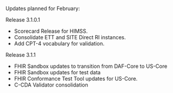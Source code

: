 
Updates planned for February:

Release 3.1.0.1
* Scorecard Release for HIMSS.
* Consolidate ETT and SITE Direct RI instances.
* Add CPT-4 vocabulary for validation.

Release 3.1.1
* FHIR Sandbox updates to transition from DAF-Core to US-Core
* FHIR Sandbox updates for test data
* FHIR Conformance Test Tool updates for US-Core.
* C-CDA Validator consolidation
